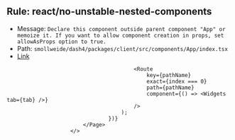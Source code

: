 ## Rule: react/no-unstable-nested-components
- Message: `Declare this component outside parent component "App" or memoize it. If you want to allow component creation in props, set allowAsProps option to true.`
- Path: `smollweide/dash4/packages/client/src/components/App/index.tsx`
- [Link](https://github.com/smollweide/dash4/blob/HEAD/packages/client/src/components/App/index.tsx#L35-L35)
```tsx
										<Route
											key={pathName}
											exact={index === 0}
											path={pathName}
											component={() => <Widgets tab={tab} />}
										/>
									);
								})}
						</Page>
					</>
```
